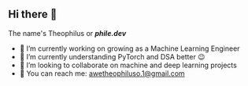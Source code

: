 ## Hi there 👋
The name's Theophilus or **_phile.dev_**

<!--
**theophilusawe/theophilusawe** is a ✨ _special_ ✨ repository because its `README.md` (this file) appears on your GitHub profile.

Here are some ideas to get you started: -->

- 🔭 I’m currently working on growing as a Machine Learning Engineer
- 🌱 I’m currently understanding PyTorch and DSA better 😉
- 👯 I’m looking to collaborate on machine and deep learning projects
- 📧 You can reach me: awetheophiluso.1@gmail.com
<!-- - 🤔 I’m looking for help with ...
- 💬 Ask me about ...
- 📫 How to reach me: ...
- 😄 Pronouns: ...
- ⚡ Fun fact: ... -->

